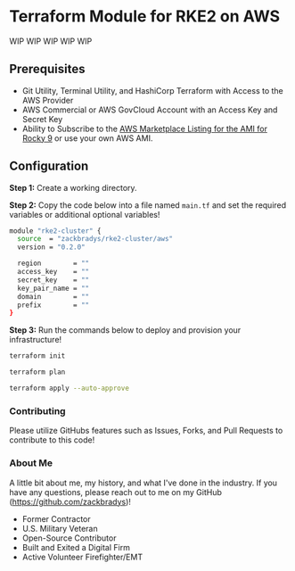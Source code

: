 # Terraform Module for RKE2 on AWS

WIP WIP WIP WIP WIP

## Prerequisites
* Git Utility, Terminal Utility, and HashiCorp Terraform with Access to the AWS Provider
* AWS Commercial or AWS GovCloud Account with an Access Key and Secret Key
* Ability to Subscribe to the [AWS Marketplace Listing for the AMI for Rocky 9](https://aws.amazon.com/marketplace/pp/prodview-ygp66mwgbl2ii) or use your own AWS AMI.

## Configuration

**Step 1:** Create a working directory.

**Step 2:** Copy the code below into a file named `main.tf` and set the required variables or additional optional variables!
```bash
module "rke2-cluster" {
  source  = "zackbradys/rke2-cluster/aws"
  version = "0.2.0"

  region        = ""
  access_key    = ""
  secret_key    = ""
  key_pair_name = ""
  domain        = ""
  prefix        = ""
}
```

**Step 3:** Run the commands below to deploy and provision your infrastructure!
```bash
terraform init

terraform plan

terraform apply --auto-approve
```

### Contributing
Please utilize GitHubs features such as Issues, Forks, and Pull Requests to contribute to this code!

### About Me
A little bit about me, my history, and what I've done in the industry. If you have any questions, please reach out to me on my GitHub (https://github.com/zackbradys)!
- Former Contractor
- U.S. Military Veteran
- Open-Source Contributor
- Built and Exited a Digital Firm
- Active Volunteer Firefighter/EMT